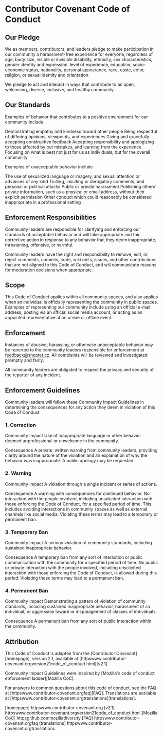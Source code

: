 
# Contributor Covenant Code of Conduct

## Our Pledge

We as members, contributors, and leaders pledge to make participation in our
community a harassment-free experience for everyone, regardless of age, body
size, visible or invisible disability, ethnicity, sex characteristics, gender
identity and expression, level of experience, education, socio-economic status,
nationality, personal appearance, race, caste, color, religion, or sexual
identity and orientation.

We pledge to act and interact in ways that contribute to an open, welcoming,
diverse, inclusive, and healthy community.

## Our Standards

Examples of behavior that contributes to a positive environment for our
community include

 Demonstrating empathy and kindness toward other people
 Being respectful of differing opinions, viewpoints, and experiences
 Giving and gracefully accepting constructive feedback
 Accepting responsibility and apologizing to those affected by our mistakes,
  and learning from the experience
 Focusing on what is best not just for us as individuals, but for the overall
  community

Examples of unacceptable behavior include

 The use of sexualized language or imagery, and sexual attention or advances of
  any kind
 Trolling, insulting or derogatory comments, and personal or political attacks
 Public or private harassment
 Publishing others' private information, such as a physical or email address,
  without their explicit permission
 Other conduct which could reasonably be considered inappropriate in a
  professional setting

## Enforcement Responsibilities

Community leaders are responsible for clarifying and enforcing our standards of
acceptable behavior and will take appropriate and fair corrective action in
response to any behavior that they deem inappropriate, threatening, offensive,
or harmful.

Community leaders have the right and responsibility to remove, edit, or reject
comments, commits, code, wiki edits, issues, and other contributions that are
not aligned to this Code of Conduct, and will communicate reasons for moderation
decisions when appropriate.

## Scope

This Code of Conduct applies within all community spaces, and also applies when
an individual is officially representing the community in public spaces.
Examples of representing our community include using an official e-mail address,
posting via an official social media account, or acting as an appointed
representative at an online or offline event.

## Enforcement

Instances of abusive, harassing, or otherwise unacceptable behavior may be
reported to the community leaders responsible for enforcement at
feedback@shoptet.cz.
All complaints will be reviewed and investigated promptly and fairly.

All community leaders are obligated to respect the privacy and security of the
reporter of any incident.

## Enforcement Guidelines

Community leaders will follow these Community Impact Guidelines in determining
the consequences for any action they deem in violation of this Code of Conduct

### 1. Correction

Community Impact Use of inappropriate language or other behavior deemed
unprofessional or unwelcome in the community.

Consequence A private, written warning from community leaders, providing
clarity around the nature of the violation and an explanation of why the
behavior was inappropriate. A public apology may be requested.

### 2. Warning

Community Impact A violation through a single incident or series of
actions.

Consequence A warning with consequences for continued behavior. No
interaction with the people involved, including unsolicited interaction with
those enforcing the Code of Conduct, for a specified period of time. This
includes avoiding interactions in community spaces as well as external channels
like social media. Violating these terms may lead to a temporary or permanent
ban.

### 3. Temporary Ban

Community Impact A serious violation of community standards, including
sustained inappropriate behavior.

Consequence A temporary ban from any sort of interaction or public
communication with the community for a specified period of time. No public or
private interaction with the people involved, including unsolicited interaction
with those enforcing the Code of Conduct, is allowed during this period.
Violating these terms may lead to a permanent ban.

### 4. Permanent Ban

Community Impact Demonstrating a pattern of violation of community
standards, including sustained inappropriate behavior, harassment of an
individual, or aggression toward or disparagement of classes of individuals.

Consequence A permanent ban from any sort of public interaction within the
community.

## Attribution

This Code of Conduct is adapted from the [Contributor Covenant][homepage],
version 2.1, available at
[httpswww.contributor-covenant.orgversion21code_of_conduct.html][v2.1].

Community Impact Guidelines were inspired by
[Mozilla's code of conduct enforcement ladder][Mozilla CoC].

For answers to common questions about this code of conduct, see the FAQ at
[httpswww.contributor-covenant.orgfaq][FAQ]. Translations are available at
[httpswww.contributor-covenant.orgtranslations][translations].

[homepage] httpswww.contributor-covenant.org
[v2.1] httpswww.contributor-covenant.orgversion21code_of_conduct.html
[Mozilla CoC] httpsgithub.commozilladiversity
[FAQ] httpswww.contributor-covenant.orgfaq
[translations] httpswww.contributor-covenant.orgtranslations